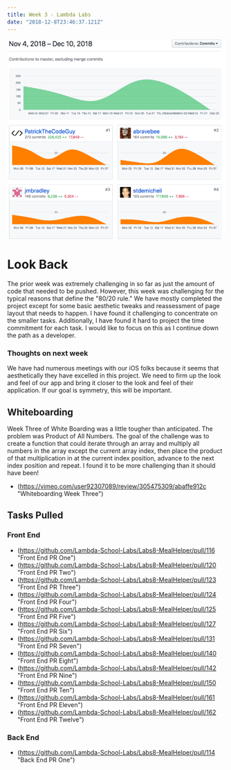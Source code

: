 ```yaml
---
title: Week 3 - Lambda Labs
date: "2018-12-8T23:46:37.121Z"
---
```

![Commits](../../assets/Projecttodate.png)

# Look Back

The prior week was extremely challenging in so far as just the amount of code that needed to be pushed. However, this week was challenging for the typical reasons that define the "80/20 rule." We have mostly completed the project except for some basic aesthetic tweaks and reassessment of page layout that needs to happen. I have found it challenging to concentrate on the smaller tasks. Additionally, I have found it hard to project the time commitment for each task. I would like to focus on this as I continue down the path as a developer. 

### Thoughts on next week

We have had numerous meetings with our iOS folks because it seems that aesthetically they have excelled in this project. We need to firm up the look and feel of our app and bring it closer to the look and feel of their application. If our goal is symmetry, this will be important.

## Whiteboarding
Week Three of White Boarding was a little tougher than anticipated. The problem was Product of All Numbers. The goal of the challenge was to create a function that could iterate through an array and multiply all numbers in the array except the current array index, then place the product of that multiplication in at the current index position, advance to the next index position and repeat. I found it to be more challenging than it should have been!
- (https://vimeo.com/user92307089/review/305475309/abaffe912c "Whiteboarding Week Three")

## Tasks Pulled
### Front End
 - (https://github.com/Lambda-School-Labs/Labs8-MealHelper/pull/116 "Front End PR One")
 - (https://github.com/Lambda-School-Labs/Labs8-MealHelper/pull/120 "Front End PR Two")
 - (https://github.com/Lambda-School-Labs/Labs8-MealHelper/pull/123 "Front End PR Three")
 - (https://github.com/Lambda-School-Labs/Labs8-MealHelper/pull/124 "Front End PR Four")
 - (https://github.com/Lambda-School-Labs/Labs8-MealHelper/pull/125 "Front End PR Five")
 - (https://github.com/Lambda-School-Labs/Labs8-MealHelper/pull/127 "Front End PR Six")
 - (https://github.com/Lambda-School-Labs/Labs8-MealHelper/pull/131 "Front End PR Seven")
 - (https://github.com/Lambda-School-Labs/Labs8-MealHelper/pull/140 "Front End PR Eight")
 - (https://github.com/Lambda-School-Labs/Labs8-MealHelper/pull/142 "Front End PR Nine")
 - (https://github.com/Lambda-School-Labs/Labs8-MealHelper/pull/150 "Front End PR Ten")
 - (https://github.com/Lambda-School-Labs/Labs8-MealHelper/pull/161 "Front End PR Eleven")
 - (https://github.com/Lambda-School-Labs/Labs8-MealHelper/pull/162 "Front End PR Twelve")
 



### Back End

- (https://github.com/Lambda-School-Labs/Labs8-MealHelper/pull/114 "Back End PR One")

